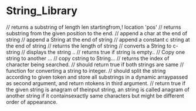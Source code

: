 # String_Library


// returns a substring of length len startingfrom,! location 'pos'
// returns substring from the given position to the end.
// append a char at the end of string
// append a String at the end of string
// append a constant c string at the end of string
// returns the length of string
// converts a String to c-string
// displays the string ..
// returns true if string is empty..
// Copy one string to another ...
// copy cstring to String...
// returns the index of character being searched.
// should return true if both strings are same
// function for converting a string to integer.
// should split the string according to given token and store all substrings in a dynamic arraypassed as second
argument, and return ntokens in third argument.
// return true if the given string is anagram of theinput string, an string is called anagram of another string if it
containsexactly same characters but might be different order of appearance.

